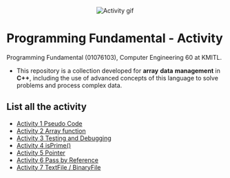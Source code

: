 <p align="center">
 <img src="https://media.giphy.com/media/dMLmQfCO7lCA2gX3tw/giphy.gif" alt="Activity gif"/>
</p>

# Programming Fundamental - Activity
Programming Fundamental (01076103), Computer Engineering 60 at KMITL.

- This repository is a collection developed for **array** **data** **management** in **C++**, including the use of advanced concepts of this language to solve problems and process complex data.
  
## List all the activity 
- [Activity 1 Pseudo Code](activity-1)
- [Activity 2 Array function](activity-2)  
- [Activity 3 Testing and Debugging](activity-3)
- [Activity 4 isPrime()](activity-4)
- [Activity 5 Pointer](activity-5)
- [Activity 6 Pass by Reference](activity-6)
- [Activity 7 TextFile / BinaryFile](activity-7)
